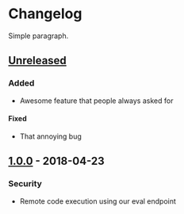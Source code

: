 # Changelog

Simple paragraph.

## [Unreleased]
### Added
- Awesome feature that people always asked for

#### Fixed
- That annoying bug

## [1.0.0] - 2018-04-23
### Security
- Remote code execution using our eval endpoint

[Unreleased]: http://example.com/1.0.0..HEAD
[1.0.0]: http://example.com/abcdef..1.0.0
